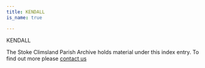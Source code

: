 ```yaml
---
title: KENDALL
is_name: true

---
```


KENDALL


The Stoke Climsland Parish Archive holds material under this index entry. To find out more please [contact us](/contact/)
